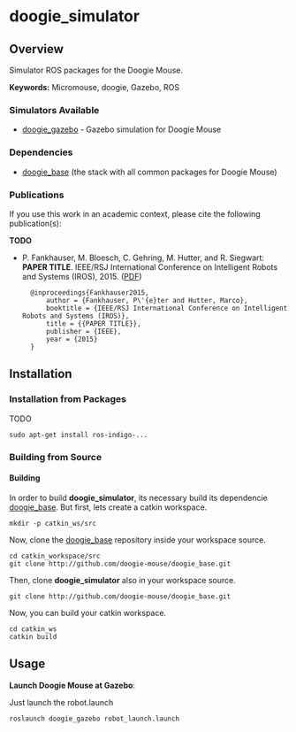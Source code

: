 # doogie_simulator

## Overview

Simulator ROS packages for the Doogie Mouse.

**Keywords:** Micromouse, doogie, Gazebo, ROS

### Simulators Available

- [doogie_gazebo] - Gazebo simulation for Doogie Mouse

### Dependencies 
- [doogie_base] (the stack with all common packages for Doogie Mouse)

### Publications

If you use this work in an academic context, please cite the following publication(s):

**TODO**
* P. Fankhauser, M. Bloesch, C. Gehring, M. Hutter, and R. Siegwart: **PAPER TITLE**. IEEE/RSJ International Conference on Intelligent Robots and Systems (IROS), 2015. ([PDF](http://dx.doi.org/10.3929/ethz-a-010173654))

        @inproceedings{Fankhauser2015,
            author = {Fankhauser, P\'{e}ter and Hutter, Marco},
            booktitle = {IEEE/RSJ International Conference on Intelligent Robots and Systems (IROS)},
            title = {{PAPER TITLE}},
            publisher = {IEEE},
            year = {2015}
        }



## Installation

### Installation from Packages

TODO

    sudo apt-get install ros-indigo-...

### Building from Source

#### Building

In order to build **doogie_simulator**, its necessary build its dependencie [doogie_base]. But first, lets create a catkin workspace.

    mkdir -p catkin_ws/src

Now, clone the [doogie_base] repository inside your workspace source.

	cd catkin_workspace/src
	git clone http://github.com/doogie-mouse/doogie_base.git

Then, clone **doogie_simulator** also in your workspace source.
        
    git clone http://github.com/doogie-mouse/doogie_base.git

Now, you can build your catkin workspace.

    cd catkin_ws
    catkin build

## Usage

**Launch Doogie Mouse at Gazebo**:

Just launch the robot.launch

	roslaunch doogie_gazebo robot_launch.launch


[doogie_base]: http://github.com/doogie-mouse/doogie_base.git
[doogie_gazebo]: (/doogie_gazebo) 